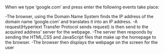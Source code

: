 When we type ‘google.com’ and press enter the following events take place:

  -The browser, using the Domain Name System finds the IP address of the domain name ‘google.com’ and translates it into an IP address.
  -A request(Hypertext Transfer Protocol sends request) is then send to the acquired address’ server for the webpage.
  -The server then responds by sending the HTML,CSS and JavaScript files that make up the homepage to the browser.
 -The browser then displays the webpage on the screen for the user
